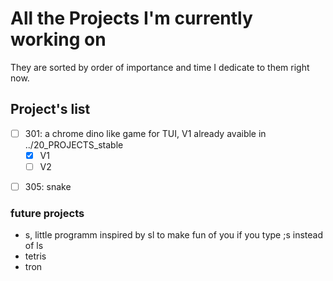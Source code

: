 # All the Projects I'm currently working on

They are sorted by order of importance and time I dedicate to them right now.

## Project's list 
 + [ ] 301: a chrome dino like game for TUI, V1 already avaible in ../20_PROJECTS_stable
   + [x] V1
   + [ ] V2
- [ ] 305: snake


### future projects
- s, little programm inspired by sl to make fun of you if you type ;s instead of ls
- tetris
- tron
